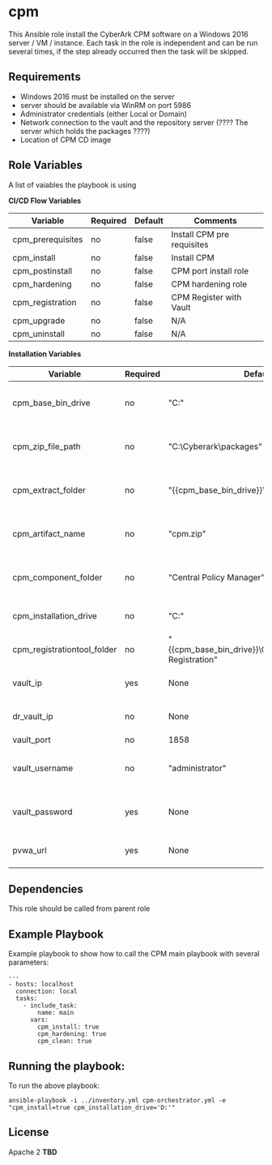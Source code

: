 # cpm


This Ansible role install the CyberArk CPM software on a Windows 2016 server / VM / instance.
Each task in the role is independent and can be run several times, if the step already occurred then the task will be skipped.



## Requirements

- Windows 2016 must be installed on the server
- server should be available via WinRM on port 5986
- Administrator credentials (either Local or Domain)
- Network connection to the vault and the repository server (???? The server which holds the packages ????)
- Location of CPM CD image


## Role Variables

A list of vaiables the playbook is using 

**CI/CD Flow Variables**
                    
| Variable                         | Required     | Default                                                                        | Comments                                 |
|----------------------------------|--------------|--------------------------------------------------------------------------------|------------------------------------------|
| cpm_prerequisites                | no           | false                                                                          | Install CPM pre requisites               |
| cpm_install                      | no           | false                                                                          | Install CPM                              |
| cpm_postinstall                  | no           | false                                                                          | CPM port install role                    |
| cpm_hardening                    | no           | false                                                                          | CPM hardening role                       |
| cpm_registration                 | no           | false                                                                          | CPM Register with Vault                  |
| cpm_upgrade                      | no           | false                                                                          | N/A                                      |
| cpm_uninstall                    | no           | false                                                                          | N/A                                      |

**Installation Variables**

| Variable                         | Required     | Default                                                                        | Comments                                 |
|----------------------------------|--------------|--------------------------------------------------------------------------------|------------------------------------------|
| cpm_base_bin_drive               | no           | "C:"                                                                           | Base path to extract CyberArk packages   |
| cpm_zip_file_path                | no           | "C:\\Cyberark\\packages"                                                       | Zip File path of CyberArk packages       |
| cpm_extract_folder               | no           | "{{cpm_base_bin_drive}}\\Cyberark\\packages"                                   | Path to extract the CyberArk packages    |
| cpm_artifact_name                | no           | "cpm.zip"                                                                      | zip file name of cpm package             |
| cpm_component_folder             | no           | "Central Policy Manager"                                                       | The name of CPM unzip folder             |
| cpm_installation_drive           | no           | "C:"                                                                           | Base drive to install CPM                |
| cpm_registrationtool_folder      | no           | "{{cpm_base_bin_drive}}\\Cyberark\\Components Registration"                    |             |
| vault_ip                         | yes          | None                                                                           | Vault ip to perform registration         |
| dr_vault_ip                      | no           | None                                                                           | vault dr ip to perform registration      |
| vault_port                       | no           | 1858                                                                           | vault port                               |
| vault_username                   | no           | "administrator"                                                                | vault username to perform registration   |
| vault_password                   | yes          | None                                                                           | vault password to perform registration   |
| pvwa_url                         | yes          | None                                                                           |  URL of registered PVWA                   |


## Dependencies

This role should be called from parent role


## Example Playbook

Example playbook to show how to call the CPM main playbook with several parameters:

    ---
    - hosts: localhost
      connection: local
      tasks:
        - include_task:
            name: main
          vars:
            cpm_install: true
            cpm_hardening: true
            cpm_clean: true

## Running the  playbook:

To run the above playbook:

    ansible-playbook -i ../inventory.yml cpm-orchestrator.yml -e "cpm_install=true cpm_installation_drive='D:'"

## License

Apache 2  **TBD**
